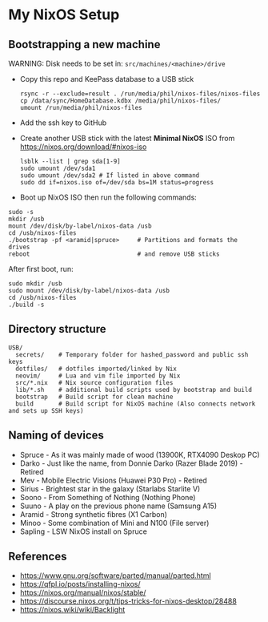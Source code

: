 # My NixOS Setup

## Bootstrapping a new machine

WARNING: Disk needs to be set in: `src/machines/<machine>/drive`

* Copy this repo and KeePass database to a USB stick
    ```
    rsync -r --exclude=result . /run/media/phil/nixos-files/nixos-files
    cp /data/sync/HomeDatabase.kdbx /media/phil/nixos-files/
    umount /run/media/phil/nixos-files
    ```
* Add the ssh key to GitHub
* Create another USB stick with the latest **Minimal NixOS** ISO from https://nixos.org/download/#nixos-iso
    ```
    lsblk --list | grep sda[1-9]
    sudo umount /dev/sda1
    sudo umount /dev/sda2 # If listed in above command
    sudo dd if=nixos.iso of=/dev/sda bs=1M status=progress
    ```

* Boot up NixOS ISO then run the following commands:
```
sudo -s
mkdir /usb
mount /dev/disk/by-label/nixos-data /usb
cd /usb/nixos-files
./bootstrap -pf <aramid|spruce>     # Partitions and formats the drives
reboot                              # and remove USB sticks
```

After first boot, run:
```
sudo mkdir /usb
sudo mount /dev/disk/by-label/nixos-data /usb
cd /usb/nixos-files
./build -s
```

## Directory structure

```
USB/
  secrets/    # Temporary folder for hashed_password and public ssh keys
  dotfiles/   # dotfiles imported/linked by Nix
  neovim/     # Lua and vim file imported by Nix
  src/*.nix   # Nix source configuration files
  lib/*.sh    # additional build scripts used by bootstrap and build
  bootstrap   # Build script for clean machine
  build       # Build script for NixOS machine (Also connects network and sets up SSH keys)
```

## Naming of devices
* Spruce - As it was mainly made of wood (13900K, RTX4090 Deskop PC)
* Darko - Just like the name, from Donnie Darko (Razer Blade 2019) - Retired
* Mev - Mobile Electric Visions (Huawei P30 Pro) - Retired
* Sirius - Brightest star in the galaxy (Starlabs Starlite V)
* Soono - From Something of Nothing (Nothing Phone)
* Suuno - A play on the previous phone name (Samsung A15)
* Aramid - Strong synthetic fibres (X1 Carbon)
* Minoo - Some combination of Mini and N100 (File server)
* Sapling - LSW NixOS install on Spruce

## References
* https://www.gnu.org/software/parted/manual/parted.html
* https://qfpl.io/posts/installing-nixos/
* https://nixos.org/manual/nixos/stable/
* https://discourse.nixos.org/t/tips-tricks-for-nixos-desktop/28488
* https://nixos.wiki/wiki/Backlight
